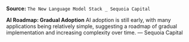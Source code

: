 **Source:** `The New Language Model Stack _ Sequoia Capital`

**AI Roadmap: Gradual Adoption**
AI adoption is still early, with many applications being relatively simple, suggesting a roadmap of gradual implementation and increasing complexity over time. — Sequoia Capital
